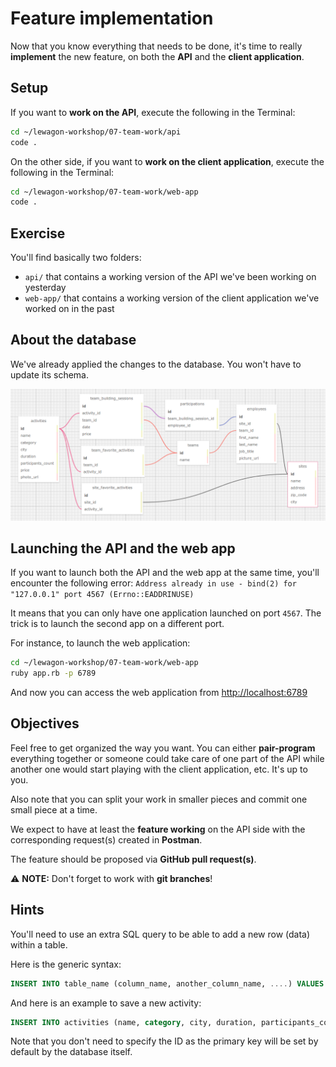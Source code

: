 # Feature implementation

Now that you know everything that needs to be done, it's time to really **implement** the new feature, on both the **API** and the **client application**.

## Setup

If you want to **work on the API**, execute the following in the Terminal:

```bash
cd ~/lewagon-workshop/07-team-work/api
code .
```

On the other side, if you want to **work on the client application**, execute the following in the Terminal:

```bash
cd ~/lewagon-workshop/07-team-work/web-app
code .
```

## Exercise

You'll find basically two folders:

- `api/` that contains a working version of the API we've been working on yesterday
- `web-app/` that contains a working version of the client application we've worked on in the past

## About the database

We've already applied the changes to the database. You won't have to update its schema.

![Database schema](api/db/database-schema.png)

## Launching the API and the web app

If you want to launch both the API and the web app at the same time, you'll encounter the following error: `Address already in use - bind(2) for "127.0.0.1" port 4567 (Errno::EADDRINUSE)`

It means that you can only have one application launched on port `4567`. The trick is to launch the second app on a different port.

For instance, to launch the web application:

```bash
cd ~/lewagon-workshop/07-team-work/web-app
ruby app.rb -p 6789
```

And now you can access the web application from [http://localhost:6789](http://localhost:6789)

## Objectives

Feel free to get organized the way you want. You can either **pair-program** everything together or someone could take care of one part of the API while another one would start playing with the client application, etc. It's up to you.

Also note that you can split your work in smaller pieces and commit one small piece at a time.

We expect to have at least the **feature working** on the API side with the corresponding request(s) created in **Postman**.

The feature should be proposed via **GitHub pull request(s)**.

⚠ **NOTE:** Don't forget to work with **git branches**!

## Hints

You'll need to use an extra SQL query to be able to add a new row (data) within a table.

Here is the generic syntax:

```sql
INSERT INTO table_name (column_name, another_column_name, ....) VALUES ('value1',  'value2', ...);
```

And here is an example to save a new activity:

```sql
INSERT INTO activities (name, category, city, duration, participants_count, price, photo_url) VALUES ('Escape Game - La Ligue Des Gentlemen',  'Adventure',  'Nantes',  60, 6, 90, 'https://laliguedesgentlemen.com/wp-content/uploads/2018/01/lu-920x500-c-center.jpg');
```

Note that you don't need to specify the ID as the primary key will be set by default by the database itself.
